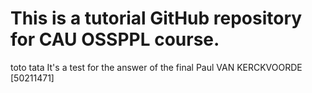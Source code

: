 # This is a tutorial GitHub repository for CAU OSSPPL course.
toto
tata
It's a test for the answer of the final
Paul VAN KERCKVOORDE [50211471]
